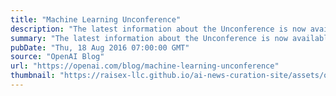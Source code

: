 ```yaml
---
title: "Machine Learning Unconference"
description: "The latest information about the Unconference is now available at the Unconference wiki, which will be periodically updated with more information for attendees."
summary: "The latest information about the Unconference is now available at the Unconference wiki, which will be periodically updated with more information for attendees."
pubDate: "Thu, 18 Aug 2016 07:00:00 GMT"
source: "OpenAI Blog"
url: "https://openai.com/blog/machine-learning-unconference"
thumbnail: "https://raisex-llc.github.io/ai-news-curation-site/assets/openai_logo.png"
---
```


